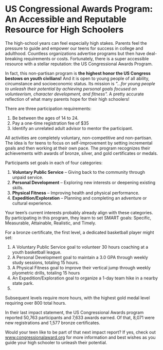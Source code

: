 # US Congressional Awards Program: An Accessible and Reputable Resource for High Schoolers

The high-school years can feel especially high stakes. Parents feel the pressure to guide and empower our teens for success in college and adulthood. Countless organizations advertise programs but then have deal-breaking requirements or costs. Fortunately, there is a super accessible resource with a stellar reputation: the US Congressional Awards Program.



In fact, this non-partisan program is **the highest honor the US Congress bestows on youth civilians!** And it is open to young people of all ability, circumstance and socioeconomic status. Its mission is *"…for young people to unleash their potential by achieving personal goals focused on volunteerism, character development, and fitness".* A pretty accurate reflection of what many parents hope for their high schoolers!



There are three participation requirements:



1. Be between the ages of 14 to 24.
2. Pay a one-time registration fee of $35
3. Identify an unrelated adult advisor to mentor the participant.



All activities are completely voluntary, non-competitive and non-partisan. The idea is for teens to focus on self-improvement by setting incremental goals and then working at their own pace. The program recognizes their achievements with awards of bronze, silver, and gold certificates or medals.



Participants set goals in each of four categories:



1. **Voluntary Public Service** – Giving back to the community through unpaid service.
2. **Personal Development** – Exploring new interests or deepening existing skills.
3. **Physical Fitness** – Improving health and physical performance.
4. **Expedition/Exploration** – Planning and completing an adventure or cultural experience.



Your teen’s current interests probably already align with these categories. By participating in this program, they learn to set SMART goals: Specific, Measurable, Attainable, Realistic, and Timely.



For a bronze certificate, the first level, a dedicated basketball player might set:



1. A Voluntary Public Service goal to volunteer 30 hours coaching at a youth basketball league.
2. A Personal Development goal to maintain a 3.0 GPA through weekly study sessions, totaling 15 hours.
3. A Physical Fitness goal to improve their vertical jump through weekly plyometric drills, totaling 15 hours
4. An Expedition/Exploration goal to organize a 1-day team hike in a nearby state park.
5. 

Subsequent levels require more hours, with the highest gold medal level requiring over 800 total hours.



In their last impact statement, the US Congressional Awards program reported 50,763 participants and 7,633 awards earned. Of that, 8,071 were new registrations and 1,577 bronze certificates.



Would your teen like to be part of that next impact report?  If yes, check out www.congressionalaward.org for more information and best wishes as you guide your high schooler to unleash their potential.

